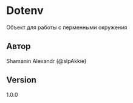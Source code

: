 # Dotenv

Объект для работы с перменными окружения

## Автор

Shamanin Alexandr (@slpAkkie)

## Version

1.0.0
